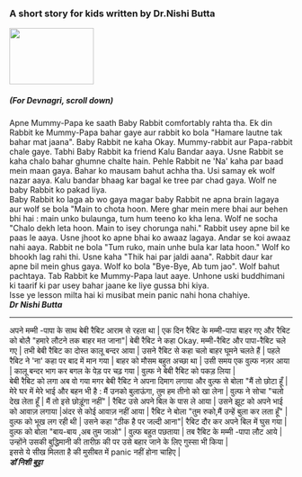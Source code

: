 ### A short story for kids written by Dr.Nishi Butta 

<img src = "/images/rabbit wolf 1.jpg" width="150" height = "100">

##### (For Devnagri, scroll down)  
Apne Mummy-Papa ke saath Baby Rabbit comfortably rahta tha. Ek din Rabbit ke Mummy-Papa bahar gaye aur rabbit ko bola "Hamare lautne tak 
bahar mat jaana". Baby Rabbit ne kaha Okay. Mummy-rabbit aur Papa-rabbit chale gaye. Tabhi Baby Rabbit ka friend Kalu Bandar aaya. Usne 
Rabbit se kaha chalo bahar ghumne chalte hain. Pehle Rabbit ne 'Na' kaha par baad mein maan gaya. Bahar ko mausam bahut achha tha. Usi 
samay ek wolf nazar aaya. Kalu bandar bhaag kar bagal ke tree par chad gaya. Wolf ne baby Rabbit ko pakad liya.  
Baby Rabbit ko laga ab wo gaya magar baby Rabbit ne apna brain lagaya aur wolf se bola "Main to chota hoon. Mere ghar mein mere bhai aur
behen bhi hai : main unko bulaunga, tum hum teeno ko kha lena. Wolf ne socha "Chalo dekh leta hoon. Main to isey chorunga nahi." Rabbit 
usey apne bil ke paas le aaya. Usne jhoot ko apne bhai ko awaaz lagaya. Andar se koi awaaz nahi aaya. Rabbit ne bola "Tum ruko, main unhe 
bula kar lata hoon." Wolf ko bhookh lag rahi thi. Usne kaha "Thik hai par jaldi aana". Rabbit daur kar apne bil mein ghus gaya. Wolf ko 
bola "Bye-Bye, Ab tum jao". Wolf bahut pachtaya. Tab Rabbit ke Mummy-Papa laut aaye. Unhone uski buddhimani ki taarif ki par usey bahar 
jaane ke liye gussa bhi kiya.  
Isse ye lesson milta hai ki musibat mein panic nahi hona chahiye.  
**_Dr Nishi Butta_**  
***************************************************************************************
  
अपने मम्मी -पापा के साथ बेबी रैबिट आराम से रहता था | एक दिन रैबिट के मम्मी-पापा बाहर गए और रैबिट को बोलै "हमारे लौटने तक बाहर मत जाना"| बेबी रैबिट ने कहा
Okay. मम्मी-रैबिट और पापा-रैबिट चले गए | तभी बेबी रैबिट का दोस्त कालू बन्दर आया | उसने रैबिट से कहा चलो बाहर घूमने चलते हैं | पहले रैबिट ने 'ना'
कहा पर बाद में मान गया | बाहर को मौसम बहुत अच्छा था | उसी समय एक वुल्फ नज़र आया | कालू बन्दर भाग कर बगल के पेड़ पर चढ़ गया | वुल्फ 
ने बेबी रैबिट को पकड़ लिया |  
बेबी रैबिट को लगा अब वो गया मगर बेबी रैबिट ने अपना दिमाग लगाया और वुल्फ से बोला "मैं तो छोटा हूँ | मेरे 
घर में मेरे भाई और बहन भी है : मैं उनको बुलाऊंगा, तुम हम तीनो को खा लेना | वुल्फ ने सोचा "चलो देख लेता हूँ | मैं तो इसे छोड़ूंगा नहीं" | रैबिट 
उसे अपने बिल के पास ले आया | उसने झूट को अपने भाई को आवाज़ लगाया |अंदर से कोई आवाज़ नहीं आया | रैबिट ने बोला "तुम रुको,मैं उन्हें
बुला कर लता हूँ" | वुल्फ को भूख लग रही थी | उसने कहा "ठीक है पर जल्दी आना"| रैबिट दौर कर अपने बिल में घुस गया | वुल्फ को बोला 
"बाय-बाय ,अब तुम जाओ" | वुल्फ बहुत पछताया | तब रैबिट के मम्मी -पापा लौट आये | उन्होंने उसकी बुद्धिमानी की तारीफ़ की पर उसे बहार जाने के लिए 
गुस्सा भी किया |  
इससे ये सीख मिलता है की मुसीबत में panic नहीं होना चाहिए |  
**_डॉ निशी बुट्टा_**
